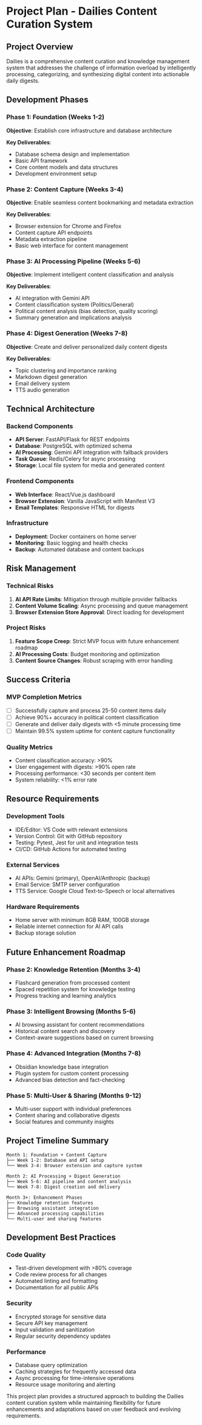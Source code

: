 # Project Plan - Dailies Content Curation System

## Project Overview

Dailies is a comprehensive content curation and knowledge management system that addresses the challenge of information overload by intelligently processing, categorizing, and synthesizing digital content into actionable daily digests.

## Development Phases

### Phase 1: Foundation (Weeks 1-2)
**Objective**: Establish core infrastructure and database architecture

**Key Deliverables**:
- Database schema design and implementation
- Basic API framework
- Core content models and data structures
- Development environment setup

### Phase 2: Content Capture (Weeks 3-4)
**Objective**: Enable seamless content bookmarking and metadata extraction

**Key Deliverables**:
- Browser extension for Chrome and Firefox
- Content capture API endpoints
- Metadata extraction pipeline
- Basic web interface for content management

### Phase 3: AI Processing Pipeline (Weeks 5-6)
**Objective**: Implement intelligent content classification and analysis

**Key Deliverables**:
- AI integration with Gemini API
- Content classification system (Politics/General)
- Political content analysis (bias detection, quality scoring)
- Summary generation and implications analysis

### Phase 4: Digest Generation (Weeks 7-8)
**Objective**: Create and deliver personalized daily content digests

**Key Deliverables**:
- Topic clustering and importance ranking
- Markdown digest generation
- Email delivery system
- TTS audio generation

## Technical Architecture

### Backend Components
- **API Server**: FastAPI/Flask for REST endpoints
- **Database**: PostgreSQL with optimized schema
- **AI Processing**: Gemini API integration with fallback providers
- **Task Queue**: Redis/Celery for async processing
- **Storage**: Local file system for media and generated content

### Frontend Components
- **Web Interface**: React/Vue.js dashboard
- **Browser Extension**: Vanilla JavaScript with Manifest V3
- **Email Templates**: Responsive HTML for digests

### Infrastructure
- **Deployment**: Docker containers on home server
- **Monitoring**: Basic logging and health checks
- **Backup**: Automated database and content backups

## Risk Management

### Technical Risks
1. **AI API Rate Limits**: Mitigation through multiple provider fallbacks
2. **Content Volume Scaling**: Async processing and queue management
3. **Browser Extension Store Approval**: Direct loading for development

### Project Risks
1. **Feature Scope Creep**: Strict MVP focus with future enhancement roadmap
2. **AI Processing Costs**: Budget monitoring and optimization
3. **Content Source Changes**: Robust scraping with error handling

## Success Criteria

### MVP Completion Metrics
- [ ] Successfully capture and process 25-50 content items daily
- [ ] Achieve 90%+ accuracy in political content classification
- [ ] Generate and deliver daily digests with <5 minute processing time
- [ ] Maintain 99.5% system uptime for content capture functionality

### Quality Metrics
- Content classification accuracy: >90%
- User engagement with digests: >90% open rate
- Processing performance: <30 seconds per content item
- System reliability: <1% error rate

## Resource Requirements

### Development Tools
- IDE/Editor: VS Code with relevant extensions
- Version Control: Git with GitHub repository
- Testing: Pytest, Jest for unit and integration tests
- CI/CD: GitHub Actions for automated testing

### External Services
- AI APIs: Gemini (primary), OpenAI/Anthropic (backup)
- Email Service: SMTP server configuration
- TTS Service: Google Cloud Text-to-Speech or local alternatives

### Hardware Requirements
- Home server with minimum 8GB RAM, 100GB storage
- Reliable internet connection for AI API calls
- Backup storage solution

## Future Enhancement Roadmap

### Phase 2: Knowledge Retention (Months 3-4)
- Flashcard generation from processed content
- Spaced repetition system for knowledge testing
- Progress tracking and learning analytics

### Phase 3: Intelligent Browsing (Months 5-6)
- AI browsing assistant for content recommendations
- Historical content search and discovery
- Context-aware suggestions based on current browsing

### Phase 4: Advanced Integration (Months 7-8)
- Obsidian knowledge base integration
- Plugin system for custom content processing
- Advanced bias detection and fact-checking

### Phase 5: Multi-User & Sharing (Months 9-12)
- Multi-user support with individual preferences
- Content sharing and collaborative digests
- Social features and community insights

## Project Timeline Summary

```
Month 1: Foundation + Content Capture
├── Week 1-2: Database and API setup
└── Week 3-4: Browser extension and capture system

Month 2: AI Processing + Digest Generation  
├── Week 5-6: AI pipeline and content analysis
└── Week 7-8: Digest creation and delivery

Month 3+: Enhancement Phases
├── Knowledge retention features
├── Browsing assistant integration
├── Advanced processing capabilities
└── Multi-user and sharing features
```

## Development Best Practices

### Code Quality
- Test-driven development with >80% coverage
- Code review process for all changes
- Automated linting and formatting
- Documentation for all public APIs

### Security
- Encrypted storage for sensitive data
- Secure API key management
- Input validation and sanitization
- Regular security dependency updates

### Performance
- Database query optimization
- Caching strategies for frequently accessed data
- Async processing for time-intensive operations
- Resource usage monitoring and alerting

This project plan provides a structured approach to building the Dailies content curation system while maintaining flexibility for future enhancements and adaptations based on user feedback and evolving requirements.